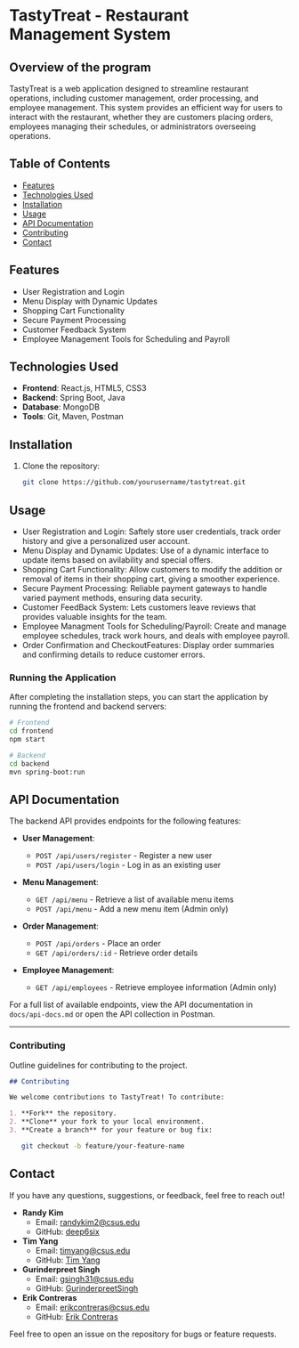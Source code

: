 # TastyTreat - Restaurant Management System

## Overview of the program

TastyTreat is a web application designed to streamline restaurant operations, including customer management, order processing, and employee management. This system provides an efficient way for users to interact with the restaurant, whether they are customers placing orders, employees managing their schedules, or administrators overseeing operations.

## Table of Contents

- [Features](#features)
- [Technologies Used](#technologies-used)
- [Installation](#installation)
- [Usage](#usage)
- [API Documentation](#api-documentation)
- [Contributing](#contributing)
- [Contact](#contact)

## Features

- User Registration and Login
- Menu Display with Dynamic Updates
- Shopping Cart Functionality
- Secure Payment Processing
- Customer Feedback System
- Employee Management Tools for Scheduling and Payroll

## Technologies Used

- **Frontend**: React.js, HTML5, CSS3
- **Backend**: Spring Boot, Java
- **Database**: MongoDB
- **Tools**: Git, Maven, Postman

## Installation

1. Clone the repository:
   ```bash
   git clone https://github.com/yourusername/tastytreat.git
   ```

## Usage

- User Registration and Login: Saftely store user credentials, track order history and give a personalized user account.
- Menu Display and Dynamic Updates: Use of a dynamic interface to update items based on avilability and special offers.
- Shopping Cart Functionality: Allow customers to modify the addition or removal of items in their shopping cart, giving a smoother experience.
- Secure Payment Processing: Reliable payment gateways to handle varied payment methods, ensuring data security.
- Customer FeedBack System: Lets customers leave reviews that provides valuable insights for the team.
- Employee Managment Tools for Scheduling/Payroll: Create and manage employee schedules, track work hours, and deals with employee payroll.
- Order Confirmation and CheckoutFeatures: Display order summaries and confirming details to reduce customer errors.

### Running the Application

After completing the installation steps, you can start the application by running the frontend and backend servers:

```bash
# Frontend
cd frontend
npm start

# Backend
cd backend
mvn spring-boot:run
```

## API Documentation

The backend API provides endpoints for the following features:

- **User Management**:

  - `POST /api/users/register` - Register a new user
  - `POST /api/users/login` - Log in as an existing user

- **Menu Management**:

  - `GET /api/menu` - Retrieve a list of available menu items
  - `POST /api/menu` - Add a new menu item (Admin only)

- **Order Management**:

  - `POST /api/orders` - Place an order
  - `GET /api/orders/:id` - Retrieve order details

- **Employee Management**:
  - `GET /api/employees` - Retrieve employee information (Admin only)

For a full list of available endpoints, view the API documentation in `docs/api-docs.md` or open the API collection in Postman.

---

### Contributing

Outline guidelines for contributing to the project.

```markdown
## Contributing

We welcome contributions to TastyTreat! To contribute:

1. **Fork** the repository.
2. **Clone** your fork to your local environment.
3. **Create a branch** for your feature or bug fix:
```

```bash
   git checkout -b feature/your-feature-name
```

## Contact

If you have any questions, suggestions, or feedback, feel free to reach out!

- **Randy Kim**
  - Email: [randykim2@csus.edu](mailto:randykim2@csus.edu)
  - GitHub: [deep6six](https://github.com/deep6six)
- **Tim Yang**
  - Email: [timyang@csus.edu](mailto:timyang@csus.edu)
  - GitHub: [Tim Yang](https://github.com/timyang-bait)
- **Gurinderpreet Singh**
  - Email: [gsingh31@csus.edu](mailto:gsingh31@csus.edu)
  - GitHub: [GurinderpreetSingh](https://github.com/GurinderpreetSingh)
- **Erik Contreras**
   - Email: [erikcontreras@csus.edu](mailto:erikcontreras@csus.edu)
   - GitHub: [Erik Contreras](https://github.com/rIKeCO2)

Feel free to open an issue on the repository for bugs or feature requests.

